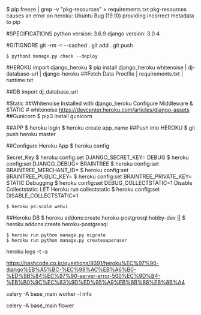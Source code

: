 <!-- ----------------------------------------DVP CONFIG-------------------------------------------- -->
  $ pip freeze | grep -v "pkg-resources" > requirements.txt
  		pkg-resources causes an error on heroku: Ubuntu Bug (19.10) providing incorrect metadata to pip

<!-- ----------------------------------------GIT CONFIG-------------------------------------------- -->
#SPECIFICATIONS
python version: 3.6.9
django version: 3.0.4

#GITIGNORE
git -rm -r --cached .
git add .
git push

	$ python3 manage.py check --deploy
<!-- ----------------------------------------PRODUCTION CONFIG-------------------------------------------- -->
#HEROKU
import django_heroku
	$ pip install django_heroku
		whitenoise | dj-database-url | django-heroku
##Fetch Data
Procfile | requirements.txt | runtime.txt

##DB
import dj_database_url

#Static
##Whitenoise
Installed with django_heroku
Configure Middleware & STATIC
	# whitenoise
	https://devcenter.heroku.com/articles/django-assets
##Gunicorn
	$ pip3 install gunicorn


<!-- ----------------------------------------HEROKU SITE CONFIG------------------------------------------- -->
##APP
	$ heroku login
	$ heroku create app_name
##Push into HEROKU
	$ git push heroku master

##Configure Heroku App
	$ heroku config

Secret_Key
	$ heroku config:set DJANGO_SECRET_KEY=
DEBUG
	$ heroku config:set DJANGO_DEBUG=
BRAINTREE
	$ heroku config:set BRAINTREE_MERCHANT_ID=
	$ heroku config:set BRAINTREE_PUBLIC_KEY=
	$ heroku config:set BRAINTREE_PRIVATE_KEY=
STATIC
Debugging
	$ heroku config:set DEBUG_COLLECTSTATIC=1
Disable Collectstatic: LET Heroku run collectstatic
	$ heroku config:set DISABLE_COLLECTSTATIC=1

	$ heroku ps:scale web=1

##Heroku DB
	$ heroku addons:create heroku-postgresql:hobby-dev
													||
	$ heroku addons:create heroku-postgresql

	$ heroku run python manage.py migrate
	$ heroku run python manage.py createsuperuser

<!-- ------------------------------------------TROUBLE SHOOT--------------------------------------------- -->
heroku logs -t -a <heroku-app>

https://hashcode.co.kr/questions/9391/heroku%EC%97%90-django%EB%A5%BC-%EC%98%AC%EB%A6%B0-%ED%9B%84%EC%97%90-server-error-500%EC%9D%B4-%EB%B0%9C%EC%83%9D%ED%95%A9%EB%8B%88%EB%8B%A4
<!-- ------------------------------------------CELERY--------------------------------------------- -->
celery -A base_main worker -l info

celery -A base_main flower